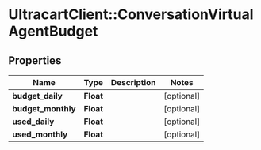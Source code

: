 # UltracartClient::ConversationVirtualAgentBudget

## Properties
Name | Type | Description | Notes
------------ | ------------- | ------------- | -------------
**budget_daily** | **Float** |  | [optional] 
**budget_monthly** | **Float** |  | [optional] 
**used_daily** | **Float** |  | [optional] 
**used_monthly** | **Float** |  | [optional] 


